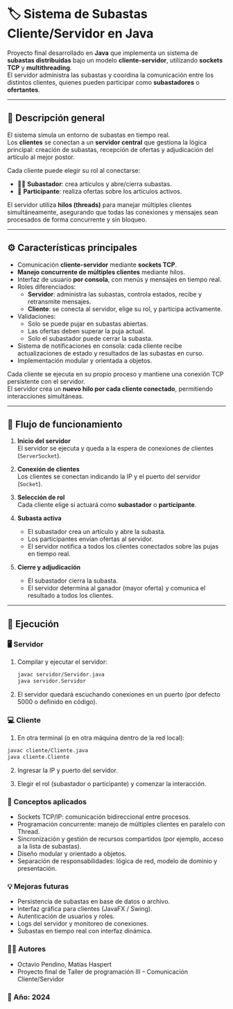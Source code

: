 # 🏷️ Sistema de Subastas Cliente/Servidor en Java

Proyecto final desarrollado en **Java** que implementa un sistema de **subastas distribuidas** bajo un modelo **cliente-servidor**, utilizando **sockets TCP** y **multithreading**.  
El servidor administra las subastas y coordina la comunicación entre los distintos clientes, quienes pueden participar como **subastadores** o **ofertantes**.

---

## 📘 Descripción general

El sistema simula un entorno de subastas en tiempo real.  
Los **clientes** se conectan a un **servidor central** que gestiona la lógica principal: creación de subastas, recepción de ofertas y adjudicación del artículo al mejor postor.  

Cada cliente puede elegir su rol al conectarse:
- 🧑‍⚖️ **Subastador**: crea artículos y abre/cierra subastas.
- 💸 **Participante**: realiza ofertas sobre los artículos activos.

El servidor utiliza **hilos (threads)** para manejar múltiples clientes simultáneamente, asegurando que todas las conexiones y mensajes sean procesados de forma concurrente y sin bloqueo.

---

## ⚙️ Características principales

- Comunicación **cliente-servidor** mediante **sockets TCP**.  
- **Manejo concurrente de múltiples clientes** mediante hilos.  
- Interfaz de usuario **por consola**, con menús y mensajes en tiempo real.  
- Roles diferenciados:
  - **Servidor**: administra las subastas, controla estados, recibe y retransmite mensajes.
  - **Cliente**: se conecta al servidor, elige su rol, y participa activamente.  
- Validaciones:
  - Solo se puede pujar en subastas abiertas.
  - Las ofertas deben superar la puja actual.
  - Solo el subastador puede cerrar la subasta.  
- Sistema de notificaciones en consola: cada cliente recibe actualizaciones de estado y resultados de las subastas en curso.  
- Implementación modular y orientada a objetos.  

Cada cliente se ejecuta en su propio proceso y mantiene una conexión TCP persistente con el servidor.  
El servidor crea un **nuevo hilo por cada cliente conectado**, permitiendo interacciones simultáneas.

---

## 🔄 Flujo de funcionamiento

1. **Inicio del servidor**  
   El servidor se ejecuta y queda a la espera de conexiones de clientes (`ServerSocket`).

2. **Conexión de clientes**  
   Los clientes se conectan indicando la IP y el puerto del servidor (`Socket`).

3. **Selección de rol**  
   Cada cliente elige si actuará como **subastador** o **participante**.

4. **Subasta activa**  
   - El subastador crea un artículo y abre la subasta.  
   - Los participantes envían ofertas al servidor.  
   - El servidor notifica a todos los clientes conectados sobre las pujas en tiempo real.

5. **Cierre y adjudicación**  
   - El subastador cierra la subasta.  
   - El servidor determina al ganador (mayor oferta) y comunica el resultado a todos los clientes.  

---

## 🚀 Ejecución

### 🖥️ Servidor

1. Compilar y ejecutar el servidor:
   ```bash
   javac servidor/Servidor.java
   java servidor.Servidor

2. El servidor quedará escuchando conexiones en un puerto (por defecto 5000 o definido en código).

### 💻 Cliente

1. En otra terminal (o en otra máquina dentro de la red local):
  ```bash
  javac cliente/Cliente.java
  java cliente.Cliente
  ```
2. Ingresar la IP y puerto del servidor.

3. Elegir el rol (subastador o participante) y comenzar la interacción.

### 🧠 Conceptos aplicados

  - Sockets TCP/IP: comunicación bidireccional entre procesos.
  - Programación concurrente: manejo de múltiples clientes en paralelo con Thread.
  - Sincronización y gestión de recursos compartidos (por ejemplo, acceso a la lista de subastas).
  - Diseño modular y orientado a objetos.
  - Separación de responsabilidades: lógica de red, modelo de dominio y presentación.

### 💡 Mejoras futuras

  - Persistencia de subastas en base de datos o archivo.
  - Interfaz gráfica para clientes (JavaFX / Swing).
  - Autenticación de usuarios y roles.
  - Logs del servidor y monitoreo de conexiones.
  - Subastas en tiempo real con interfaz dinámica.

### 👨‍💻 Autores
  - Octavio Pendino, Matías Haspert
  - Proyecto final de Taller de programación III – Comunicación Cliente/Servidor
### 📅 Año: 2024



